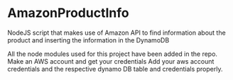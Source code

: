# AmazonProductInfo
NodeJS script that makes use of Amazon API to find information about the product and inserting the information in the DynamoDB


All the node modules used for this project have been added in the repo.
Make an AWS account and get your credentials
Add your aws account credentials and the respective dynamo DB table and credentials properly.
